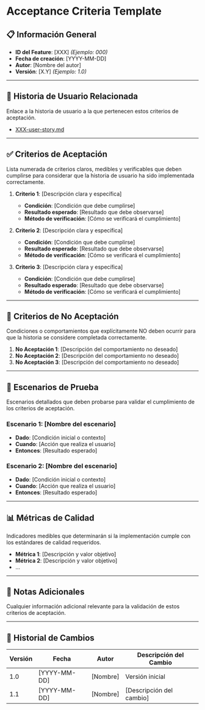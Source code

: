 # Acceptance Criteria Template

## 📋 Información General

- **ID del Feature**: [XXX] *(Ejemplo: 000)*
- **Fecha de creación**: [YYYY-MM-DD]
- **Autor**: [Nombre del autor]
- **Versión**: [X.Y] *(Ejemplo: 1.0)*

---

## 📝 Historia de Usuario Relacionada

Enlace a la historia de usuario a la que pertenecen estos criterios de aceptación.

- [XXX-user-story.md](./XXX-user-story.md)

---

## ✅ Criterios de Aceptación

Lista numerada de criterios claros, medibles y verificables que deben cumplirse para considerar que la historia de usuario ha sido implementada correctamente.

1. **Criterio 1**: [Descripción clara y específica]
   - **Condición**: [Condición que debe cumplirse]
   - **Resultado esperado**: [Resultado que debe observarse]
   - **Método de verificación**: [Cómo se verificará el cumplimiento]

2. **Criterio 2**: [Descripción clara y específica]
   - **Condición**: [Condición que debe cumplirse]
   - **Resultado esperado**: [Resultado que debe observarse]
   - **Método de verificación**: [Cómo se verificará el cumplimiento]

3. **Criterio 3**: [Descripción clara y específica]
   - **Condición**: [Condición que debe cumplirse]
   - **Resultado esperado**: [Resultado que debe observarse]
   - **Método de verificación**: [Cómo se verificará el cumplimiento]

---

## 🚫 Criterios de No Aceptación

Condiciones o comportamientos que explícitamente NO deben ocurrir para que la historia se considere completada correctamente.

1. **No Aceptación 1**: [Descripción del comportamiento no deseado]
2. **No Aceptación 2**: [Descripción del comportamiento no deseado]
3. **No Aceptación 3**: [Descripción del comportamiento no deseado]

---

## 🧪 Escenarios de Prueba

Escenarios detallados que deben probarse para validar el cumplimiento de los criterios de aceptación.

### Escenario 1: [Nombre del escenario]

- **Dado**: [Condición inicial o contexto]
- **Cuando**: [Acción que realiza el usuario]
- **Entonces**: [Resultado esperado]

### Escenario 2: [Nombre del escenario]

- **Dado**: [Condición inicial o contexto]
- **Cuando**: [Acción que realiza el usuario]
- **Entonces**: [Resultado esperado]

---

## 📊 Métricas de Calidad

Indicadores medibles que determinarán si la implementación cumple con los estándares de calidad requeridos.

- **Métrica 1**: [Descripción y valor objetivo]
- **Métrica 2**: [Descripción y valor objetivo]
- ...

---

## 📝 Notas Adicionales

Cualquier información adicional relevante para la validación de estos criterios de aceptación.

---

## 📜 Historial de Cambios

| Versión | Fecha | Autor | Descripción del Cambio |
|---------|-------|-------|-------------------------|
| 1.0 | [YYYY-MM-DD] | [Nombre] | Versión inicial |
| 1.1 | [YYYY-MM-DD] | [Nombre] | [Descripción del cambio] |